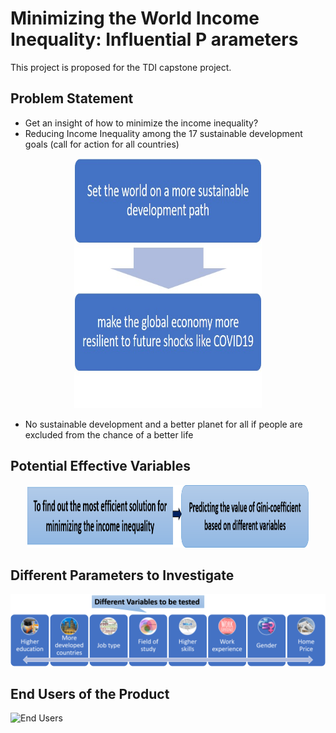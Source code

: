 # Minimizing the World Income Inequality: Influential P arameters
This project is proposed for the TDI capstone project.

## Problem Statement
* Get an insight of how to minimize the income inequality?
* Reducing Income Inequality among the 17 sustainable development goals (call for action for all countries)
<p align="center">
  <img width="300" height="400" src='/Images/flowchart_prob_stat.png'>
</p>

* No sustainable development and a better planet for all if people are excluded from the chance of a better life
## Potential Effective Variables
<p align="center">
  <img width="450" height="100" src='/Images/most_eff_sol.png'>
</p>

## Different Parameters to Investigate
![Variables to be tested](/Images/diff_var.png)
## End Users of the Product
![End Users](/Images/end_users.png=400x400)

